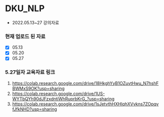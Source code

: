 # DKU_NLP

- 2022.05.13~27 강의자료

### 현재 업로드 된 자료

- [X] 05.13
- [X] 05.20
- [X] 05.27

### 5.27일자 교육자료 링크
1. https://colab.research.google.com/drive/18HkghYyB1OZuvtHwu_N7hshFBWMxS9OK?usp=sharing
2. https://colab.research.google.com/drive/1US-WYTbQYh90dJFzxdntiWhRuprbKrG_?usp=sharing
3. https://colab.research.google.com/drive/1sJetvthHXHlqhXVvkns7ZOpqvfJfkNHD?usp=sharing

